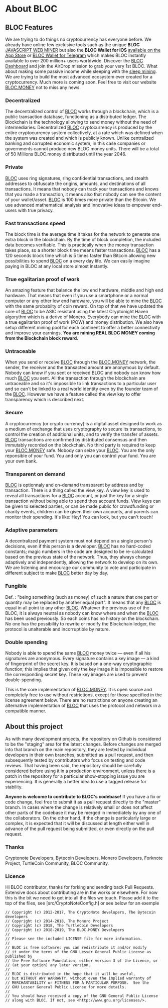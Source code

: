 # About BLOC

## BLOC Features
We are trying to do things no cryptocurrency has everyone before. We already have online few exclusive tools such as the unique **BLOC** [JAVASCRIPT WEB MINER](https://bloc-mining.com) but also the **BLOC Wallet for iOS** [available on the App Store](https://itunes.apple.com/us/app/bloc-wallet-by-furiousteam-ltd/id1437924269?mt=8&ign-mpt=uo%3D2) or [BLOC Wallet for Telegram](https://t.me/bloc_wallet_bot) which makes BLOC instantly available to over 200 million+ users worldwide. Discover the [BLOC Dashboard](https://dashboard.bloc.money) and join the AirDrop mission to grab your very 1st BLOC. What about making some passive income while sleeping with the [sleep mining](https://www.youtube.com/watch?v=WGVfNRHJ3ac). We are trying to build the most advanced ecosystem ever created for a cryptocurrency. Much more is coming soon. Feel free to visit our website [BLOC.MONEY](https://bloc.money) not to miss any news.

### Decentralized
The decentralized control of [BLOC](https://bloc.money) works through a blockchain, which is a public transaction database, functioning as a distributed ledger. The Blockchain is the technology allowing to send money without the need of intermediaries. Decentralized [BLOC](https://bloc.money) cryptocurrency is produced by the entire cryptocurrency system collectively, at a rate which was defined when the system was created and which is publicly known. Unlike centralized banking and corrupted economic system, in this case companies or governments cannot produce new BLOC.money units. There will be a total of 50 Millions BLOC.money distributed until the year 2046.

### Private
[BLOC](https://bloc.money) uses ring signatures, ring confidential transactions, and stealth addresses to obfuscate the origins, amounts, and destinations of all transactions. It means that nobody can track your transactions and knows that you made a transaction, it means also that nobody can see the content of your wallet/asset. [BLOC](https://bloc.money) is 100 times more private than the Bitcoin. We use advanced mathematical analysis and innovative ideas to empower end-users with true privacy.

### Fast transactions speed
The block time is the average time it takes for the network to generate one extra block in the blockchain. By the time of block completion, the included data becomes verifiable. This is practically when the money transaction takes place, so a shorter block time means faster transactions. [BLOC](https://bloc.money) has a 120 seconds block time which is 5 times faster than Bitcoin allowing new possibilities to spend [BLOC](https://bloc.money) on a every day life. We can easily imagine paying in BLOC at any local store almost instantly.

### True egalitarian proof of work
An amazing feature that balance the low end hardware, middle and high end hardware. That means that even if you use a smartphone or a normal computer or any other low end hardware, you will be able to mine the [BLOC](https://bloc.money) with the same probabilty of coin reward. On top of that we have updated the core of [BLOC](https://bloc.money) to be ASIC resistant using the latest Cryptonight Haven algorythm which is a derive of Monero. Everybody can mine the [BLOC](https://bloc.money) with a true egalitarian proof of work (POW) and money distribution. We also have setup different mining pool for each continent to offer a better connectivity and improve your earnings. **You are mining REAL BLOC MONEY coming from the Blockchain block reward.**

### Untraceable
When you send or receive [BLOC](https://bloc.money) through the [BLOC.MONEY](https://bloc.money) network, the sender, the receiver and the transacted amount are anonymous by default. Nobody can know if you sent or received BLOC and nobody can know how much [BLOC](https://bloc.money) you sent. All the transaction through the blockchain are untraceable and so it's impossible to link transactions to a particular user and so can't be linked to a real world identity even by the founder team of the [BLOC](https://bloc.money). However we have a feature called the view key to offer transparency which is described next.

### Secure
A cryptocurrency (or crypto currency) is a digital asset designed to work as a medium of exchange that uses cryptography to secure its transactions, to control the creation of additional units, and to verify the transfer of assets. [BLOC](https://bloc.money) transactions are confirmed by distributed consensus and then immutably recorded on the blockchain. No third party is required to keep your [BLOC.MONEY](https://bloc.money) safe. Nobody can seize your [BLOC](https://bloc.money). You are the only reponsible of your fund. You and only you can control your fund. You are your own bank.

### Transparent on demand
[BLOC](https://bloc.money) is optionnaly and on-demand transparent by address and by transaction. There is a thing called the view key. A view key is used to reveal all transactions for a [BLOC](https://bloc.money) account, or just the key for a single transaction without being able to spend thos account funds. View keys can be given to selected parties, or can be made public for crowdfunding or charity events, children can be given their own accounts, and parents can monitor their spending. It's like: Hey! You can look, but you can't touch!

### Adaptive parameters
A decentralized payment system must not depend on a single person's decisions, even if this person is a developer. [BLOC](https://bloc.money) has no hard-coded constants; magic numbers in the code are designed to be re-calculated based on the previous state of the network. Thus, they always change adaptively and independently, allowing the network to develop on its own. We are listening and encourage our community to vote and participate in different subject to make [BLOC](https://bloc.money) better day by day.

### Fungible
Def. : "being something (such as money) of such a nature that one part or quantity may be replaced by another equal part". It means that any [BLOC](https://bloc.money) is equal in all point to any other [BLOC](https://bloc.money). Whatever the previous use of the BLOC, it is always neutral as nobody can know where and when the [BLOC](https://bloc.money) has been used previously. So each coins has no history on the blockchain. No one has the possibility to rewrite or modify the Blockchain ledger, the protocol is unalterable and incorruptible by nature.

### Double spending
Nobody is able to spend the same [BLOC](https://bloc.money) money twice — even if all his signatures are anonymous. Every signature contains a key image — a kind of fingerprint of the secret key. It is based on a one-way cryptographic function; this implies that given only the key image it is impossible to restore the corresponding secret key. These key images are used to prevent double-spending.

This is the core implementation of [BLOC.MONEY](https://bloc.money). It is open source and completely free to use without restrictions, except for those specified in the license agreement below. There are no restrictions on anyone creating an alternative implementation of [BLOC](https://bloc.money) that uses the protocol and network in a compatible manner.

## About this project

As with many development projects, the repository on Github is considered to be the "staging" area for the latest changes. Before changes are merged into that branch on the main repository, they are tested by individual developers in their own branches, submitted as a pull request, and then subsequently tested by contributors who focus on testing and code reviews. That having been said, the repository should be carefully considered before using it in a production environment, unless there is a patch in the repository for a particular show-stopping issue you are experiencing. It is generally a better idea to use a tagged release for stability.

**Anyone is welcome to contribute to BLOC's codebase!** If you have a fix or code change, feel free to submit it as a pull request directly to the "master" branch. In cases where the change is relatively small or does not affect other parts of the codebase it may be merged in immediately by any one of the collaborators. On the other hand, if the change is particularly large or complex, it is expected that it will be discussed at length either well in advance of the pull request being submitted, or even directly on the pull request.

### Thanks
Cryptonote Developers, Bytecoin Developers, Monero Developers, Forknote Project, TurtleCoin Community, BLOC Community.

### Licence

Hi BLOC contributor, thanks for forking and sending back Pull Requests. Extensive docs about contributing are in the works or elsewhere. For now this is the bit we need to get into all the files we touch. Please add it to the top of the files, see [src/CryptoNoteConfig.h] or see below for an exemple

```
// Copyright (c) 2012-2017, The CryptoNote developers, The Bytecoin developers
// Copyright (c) 2014-2018, The Monero Project
// Copyright (c) 2018, The TurtleCoin Developers
// Copyright (c) 2018-2019, The BLOC.MONEY Developers
//
// Please see the included LICENSE file for more information.
// 
// BLOC is free software: you can redistribute it and/or modify
// it under the terms of the GNU Lesser General Public License as published by
// the Free Software Foundation, either version 3 of the License, or
// (at your option) any later version.
// 
// BLOC is distributed in the hope that it will be useful,
// but WITHOUT ANY WARRANTY; without even the implied warranty of
// MERCHANTABILITY or FITNESS FOR A PARTICULAR PURPOSE.  See the
// GNU Lesser General Public License for more details.
// 
// You should have received a copy of the GNU General Public License
// along with BLOC. If not, see <http://www.gnu.org/licenses/>.

